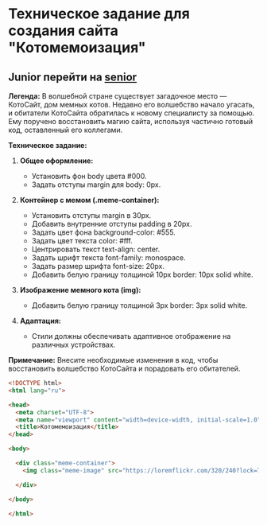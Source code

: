 # Техническое задание для создания сайта "Котомемоизация"

## Junior перейти на [senior](./readme-senior.md)

**Легенда:**
В волшебной стране существует загадочное место — КотоСайт, дом мемных котов. Недавно его волшебство начало угасать, и обитатели КотоСайта обратилась к новому специалисту за помощью. Ему поручено восстановить магию сайта, используя частично готовый код, оставленный его коллегами.

**Техническое задание:**
 
1. **Общее оформление:**
   - Установить фон body цвета #000.
   - Задать отступы margin для body: 0px.

2. **Контейнер с мемом (.meme-container):**
   - Установить отступы margin в 30px.
   - Добавить внутренние отступы padding в 20px.
   - Задать цвет фона background-color: #555.
   - Задать цвет текста color: #fff.
   - Центрировать текст text-align: center.
   - Задать шрифт текста font-family: monospace.
   - Задать размер шрифта font-size: 20px.
   - Добавить белую границу толщиной 10px border: 10px solid white.

3. **Изображение мемного кота (img):**
   - Добавить белую границу толщиной 3px border: 3px solid white.

4. **Адаптация:**
   - Стили должны обеспечивать адаптивное отображение на различных устройствах.

**Примечание:**
Внесите необходимые изменения в код, чтобы восстановить волшебство КотоСайта и порадовать его обитателей.

```html
<!DOCTYPE html>
<html lang="ru">

<head>
  <meta charset="UTF-8">
  <meta name="viewport" content="width=device-width, initial-scale=1.0">
  <title>Котомемоизация</title>
</head>

<body>

  <div class="meme-container">
    <img class="meme-image" src="https://loremflickr.com/320/240?lock=7" alt="Мемный кот">

  </div>

</body>

</html>
```
